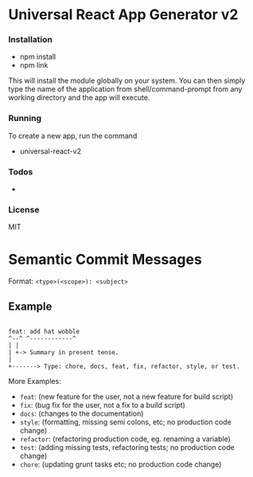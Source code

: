 # Universal React App Generator v2

### Installation

- npm install
- npm link

This will install the module globally on your system. You can then simply type the name of the application from shell/command-prompt from any working directory and the app will execute.

### Running

To create a new app, run the command

- universal-react-v2

### Todos

-

### License

MIT

# Semantic Commit Messages

Format: `<type>(<scope>): <subject>`

## Example

```

feat: add hat wobble
^--^ ^------------^
| |
| +-> Summary in present tense.
|
+-------> Type: chore, docs, feat, fix, refactor, style, or test.

```

More Examples:

- `feat`: (new feature for the user, not a new feature for build script)
- `fix`: (bug fix for the user, not a fix to a build script)
- `docs`: (changes to the documentation)
- `style`: (formatting, missing semi colons, etc; no production code change)
- `refactor`: (refactoring production code, eg. renaming a variable)
- `test`: (adding missing tests, refactoring tests; no production code change)
- `chore`: (updating grunt tasks etc; no production code change)

```

```
